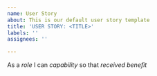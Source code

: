 ```yaml
---
name: User Story
about: This is our default user story template
title: 'USER STORY: <TITLE>'
labels: ''
assignees: ''

---
```


As a *role* I can *capability* so that *received benefit*
